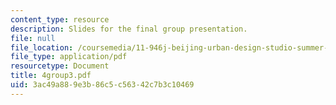 ```yaml
---
content_type: resource
description: Slides for the final group presentation.
file: null
file_location: /coursemedia/11-946j-beijing-urban-design-studio-summer-2004/3ac49a889e3b86c5c56342c7b3c10469_4group3.pdf
file_type: application/pdf
resourcetype: Document
title: 4group3.pdf
uid: 3ac49a88-9e3b-86c5-c563-42c7b3c10469
---
```

